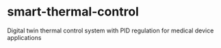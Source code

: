 # smart-thermal-control
Digital twin thermal control system with PID regulation for medical device applications
